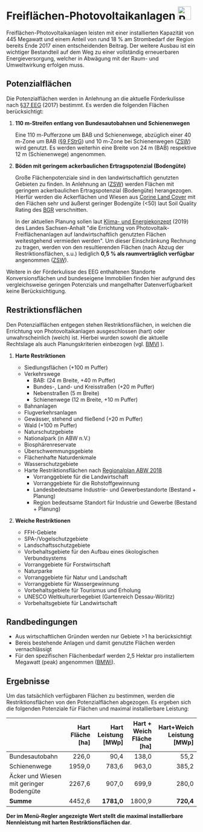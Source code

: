 # Freiflächen-Photovoltaikanlagen <img src="../../static/stemp_abw/img/energy_icons/Stromerzeuger_Photovoltaik_technologieneutral.svg" alt="PVA" width="35">

Freiflächen-Photovoltaikanlagen leisten mit einer installierten Kapazität von
445 Megawatt und einem Anteil von rund 18 % am Strombedarf der Region bereits
Ende 2017 einen entscheidenden Beitrag. Der weitere Ausbau ist ein wichtiger
Bestandteil auf dem Weg zu einer vollständig erneuerbaren Energieversorgung,
welcher in Abwägung mit der Raum- und Umweltwirkung erfolgen muss. 

## Potenzialflächen

Die Potenzialflächen werden in Anlehnung an die aktuelle Förderkulisse nach
<a href="https://www.gesetze-im-internet.de/eeg_2014/__37.html" target="_blank">§37 EEG</a>
(2017) bestimmt. Es werden die folgenden Flächen berücksichtigt:  

1. **110 m-Streifen entlang von Bundesautobahnen und Schienenwegen**
  
    Eine 110 m-Pufferzone um BAB und Schienenwege, abzüglich einer 40 m-Zone um
    BAB
    (<a href="https://www.gesetze-im-internet.de/fstrg/__9.html" target="_blank">§9 FStrG</a>)
    und 10 m-Zone bei Schienenwegen
    (<a href="https://www.erneuerbare-energien.de/EE/Redaktion/DE/Downloads/bmwi_de/bericht-eeg-4-solar.pdf?__blob=publicationFile&v=4" target="_blank">ZSW</a>)
    wird genutzt. Es werden weiterhin eine Breite von 24 m (BAB) respektive 12
    m (Schienenwege) angenommen.
    
2. **Böden mit geringem ackerbaulichen Ertragspotenzial (Bodengüte)**
    
    Große Flächenpotenziale sind in den landwirtschaftlich genutzten Gebieten
    zu finden. In Anlehnung an
    (<a href="https://www.zsw-bw.de/fileadmin/user_upload/PDFs/Aktuelles/2019/politischer-dialog-pv-freiflaechenanlagen-studie-333788.pdf" target="_blank">ZSW</a>)
    werden Flächen mit geringem ackerbaulichen Ertragspotenzial (Bodengüte)
    herangezogen. Hierfür werden die Ackerflächen und Wiesen aus
    <a href="https://land.copernicus.eu/pan-european/corine-land-cover/clc2018" target="_blank">Corine Land Cover</a>
    mit den Flächen sehr und äußerst geringer Bodengüte (<50) laut Soil Quality
    Rating des
    <a href="https://www.bgr.bund.de/DE/Themen/Boden/Ressourcenbewertung/Ertragspotential/Ertragspotential_node.html" target="_blank">BGR</a>
    verschnitten.
    
    In der aktuellen Planung sollen laut
    <a href="https://mule.sachsen-anhalt.de/fileadmin/Bibliothek/Politik_und_Verwaltung/MLU/MLU/04_Energie/Klimaschutz/00_Startseite_Klimaschutz/190205_Klima-_und_Energiekonzept_Sachsen-Anhalt.pdf" target="_blank">Klima- und Energiekonzept</a>
    (2019) des Landes Sachsen-Anhalt "die Errichtung von
    Photovoltaik-Freiflächenanlagen auf landwirtschaftlich genutzten Flächen
    weitestgehend vermieden werden". Um dieser Einschränkung Rechnung zu
    tragen, werden von den resultierenden Flächen (nach Abzug der
    Restriktionsflächen, s.u.) lediglich **0,5 % als raumverträglich
    verfügbar** angenommen
    (<a href="https://www.zsw-bw.de/fileadmin/user_upload/PDFs/Aktuelles/2019/politischer-dialog-pv-freiflaechenanlagen-studie-333788.pdf" target="_blank">ZSW</a>). 

Weitere in der Förderkulisse des EEG enthaltenen Standorte Konversionsflächen
und bundeseigene Immobilien finden hier aufgrund des vergleichsweise geringen
Potenzials und mangelhafter Datenverfügbarkeit keine Berücksichtigung.

## Restriktionsflächen

Den Potenzialflächen entgegen stehen Restriktionsflächen, in welchen die
Errichtung von Photovoltaikanlagen ausgeschlossen (hart) oder
unwahrscheinlich (weich) ist. Hierbei wurden sowohl die aktuelle Rechtslage als
auch Planungskriterien einbezogen (vgl.
<a href="https://www.bbr.bund.de/BBSR/DE/Veroeffentlichungen/ministerien/BMVI/BMVIOnline/2015/DL_BMVI_Online_08_15.pdf?__blob=publicationFile&v=2" target="_blank">BMVI</a>
). 

1. **Harte Restriktionen**
    - Siedlungsflächen (+100 m Puffer) 
    - Verkehrswege
        - BAB: (24 m Breite, +40 m Puffer)
        - Bundes-, Land- und Kreisstraßen (+20 m Puffer)
        - Nebenstraßen  (5 m Breite)
        - Schienenwege (12 m Breite, +10 m Puffer)
    - Bahnanlagen
    - Flugverkehrsanlagen
    - Gewässer, stehend und fließend (+20 m Puffer)
    - Wald (+100 m Puffer)
    - Naturschutzgebiete
    - Nationalpark (in ABW n.V.)
    - Biosphärenreservate
    - Überschwemmungsgebiete
    - Flächenhafte Naturdenkmale
    - Wasserschutzgebiete
    - Harte Restriktionsflächen nach
    <a href="https://www.planungsregion-abw.de/wp-content/uploads/2019/05/REP-ABW_2018_Text.pdf" target="_blank">Regionalplan ABW 2018</a>
        - Vorranggebiete für die Landwirtschaft
        - Vorranggebiete für die Rohstoffgewinnung
        - Landesbedeutsame Industrie- und Gewerbestandorte (Bestand + Planung)
        - Region bedeutsame Standort für Industrie und Gewerbe (Bestand + Planung)
    
2. **Weiche Restriktionen**
    - FFH-Gebiete
    - SPA-/Vogelschutzgebiete
    - Landschaftsschutzgebiete
    - Vorbehaltsgebiete für den Aufbau eines ökologischen Verbundsystems
    - Vorranggebiete für Forstwirtschaft
    - Naturparke
    - Vorranggebiete für Natur und Landschaft
    - Vorranggebiete für Wassergewinnung
    - Vorbehaltsgebiete für Tourismus und Erholung
    - UNESCO Weltkulturerbegebiet (Gartenreich Dessau-Wörlitz)
    - Vorbehaltsgebiete für Landwirtschaft

## Randbedingungen

- Aus wirtschaftlichen Gründen werden nur Gebiete >1 ha berücksichtigt
- Bereis bestehende Anlagen und damit genutzte Flächen werden vernachlässigt
- Für den spezifischen Flächenbedarf werden 2,5 Hektar pro installiertem
  Megawatt (peak) angenommen
  (<a href="https://www.bmwi.de/Redaktion/DE/Downloads/B/berichtsmodul-2-modelle-und-modellverbund.pdf?__blob=publicationFile&v=6" target="_blank">BMWi</a>).

## Ergebnisse

Um das tatsächlich verfügbaren Flächen zu bestimmen, werden die
Restriktionsflächen von den Potenzialflächen abgezogen. Es ergeben sich die
folgenden Potenziale für Flächen und maximal installierbare Leistung:

|                                         | Hart<br/>Fläche [ha]<br/> | Hart<br/>Leistung [MWp] | Hart + Weich<br/>Fläche [ha] | Hart+Weich<br/>Leistung [MWp] |
| --------------------------------------- | -----------:| -----------------------------:| -----------:| -----------------------------:|
| Bundesautobahn                          |       226,0 |                          90,4 |       138,0 |                          55,2 |
| Schienenwege                            |      1959,0 |                         783,6 |       963,0 |                         385,2 |
| Äcker und Wiesen mit geringer Bodengüte |      2267,6 |                         907,0 |       699,9 |                         280,0 |
| **Summe**                               |      4452,6 |                    **1781,0** |      1800,9 |                     **720,4** |

**Der im Menü-Regler angezeigte Wert stellt die maximal installierbare
Nennleistung mit harten Restriktionsflächen dar**.

